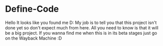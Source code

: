 # Define-Code

Hello It looks like you found me D:
My job is to tell you that this project isn't done yet so don't expect much from here.
All you need to know is that it will be a big project.
If you wanna find me when this is in its beta stages just go on the Wayback Machine :D
